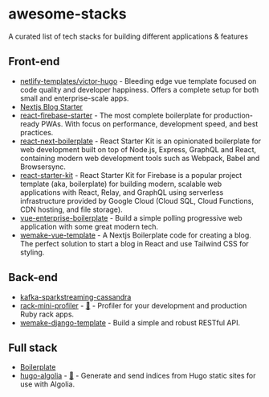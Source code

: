 # awesome-stacks

A curated list of tech stacks for building different applications & features

## Front-end

- [netlify-templates/victor-hugo](https://github.com/netlify-templates/victor-hugo) - Bleeding edge vue template focused on code quality and developer happiness. Offers a complete setup for both small and enterprise-scale apps.
- [Nextjs Blog Starter](https://github.com/ixartz/Next-js-Blog-Boilerplate)
- [react-firebase-starter](https://github.com/kriasoft/react-firebase-starter) - The most complete boilerplate for production-ready PWAs. With focus on performance, development speed, and best practices.
- [react-next-boilerplate](https://github.com/react-next-boilerplate/react-next-boilerplate) - React Starter Kit is an opinionated boilerplate for web development built on top of Node.js, Express, GraphQL and React, containing modern web development tools such as Webpack, Babel and Browsersync.
- [react-starter-kit](https://github.com/kriasoft/react-starter-kit) - React Starter Kit for Firebase is a popular project template (aka, boilerplate) for building modern, scalable web applications with React, Relay, and GraphQL using serverless infrastructure provided by Google Cloud (Cloud SQL, Cloud Functions, CDN hosting, and file storage).
- [vue-enterprise-boilerplate](https://github.com/chrisvfritz/vue-enterprise-boilerplate) - Build a simple polling progressive web application with some great modern tech.
- [wemake-vue-template](https://github.com/wemake-services/wemake-vue-template) - A Nextjs Boilerplate code for creating a blog. The perfect solution to start a blog in React and use Tailwind CSS for styling.

## Back-end

- [kafka-sparkstreaming-cassandra](https://github.com/Yannael/kafka-sparkstreaming-cassandra)
- [rack-mini-profiler](https://github.com/MiniProfiler/rack-mini-profiler) - [🐙](https://github.com/MiniProfiler/rack-mini-profiler) - Profiler for your development and production Ruby rack apps.
- [wemake-django-template](https://github.com/wemake-services/wemake-django-template) - Build a simple and robust RESTful API.

## Full stack

- [Boilerplate](https://github.com/FReMP/fremp)
- [hugo-algolia](https://github.com/replicatedhq/hugo-algolia) - [🐙](https://github.com/replicatedhq/hugo-algolia) - Generate and send indices from Hugo static sites for use with Algolia.
